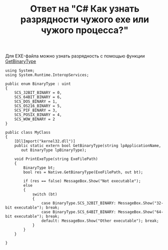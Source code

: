 ﻿---
title: "Ответ на \"C# Как узнать разрядности чужого exe или чужого процесса?\""
se.owner.user_id: 240512
se.owner.display_name: "MSDN.WhiteKnight"
se.owner.link: "https://ru.stackoverflow.com/users/240512/msdn-whiteknight"
se.answer_id: 765818
se.question_id: 764547
se.post_type: answer
se.is_accepted: True
---
<p>Для EXE-файла можно узнать разрядность с помощью функции <a href="https://msdn.microsoft.com/en-us/library/aa364819%28VS.85%29.aspx?f=255&amp;MSPPError=-2147217396" rel="nofollow noreferrer">GetBinaryType</a></p>

<pre><code>using System;
using System.Runtime.InteropServices;

public enum BinaryType : uint
{
    SCS_32BIT_BINARY = 0,
    SCS_64BIT_BINARY = 6,
    SCS_DOS_BINARY = 1,
    SCS_OS216_BINARY = 5,
    SCS_PIF_BINARY = 3,
    SCS_POSIX_BINARY = 4,
    SCS_WOW_BINARY = 2
}

public class MyClass
{
    [DllImport("kernel32.dll")]
    public static extern bool GetBinaryType(string lpApplicationName,
       out BinaryType lpBinaryType);

    void PrintExeType(string ExeFilePath)
    {
        BinaryType bt;
        bool res = Native.GetBinaryType(ExeFilePath, out bt);

        if (res == false) MessageBox.Show("Not executable");
        else
        {
            switch (bt)
            {
                case BinaryType.SCS_32BIT_BINARY: MessageBox.Show("32-bit executable"); break;
                case BinaryType.SCS_64BIT_BINARY: MessageBox.Show("64-bit executable"); break;
                default: MessageBox.Show("Other executable"); break;
            }
        }
    }              

}
</code></pre>
